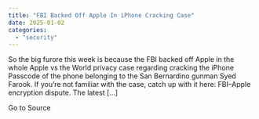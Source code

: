 ```yaml
---
title: "FBI Backed Off Apple In iPhone Cracking Case"
date: 2025-01-02
categories: 
  - "security"
---
```


So the big furore this week is because the FBI backed off Apple in the whole Apple vs the World privacy case regarding cracking the iPhone Passcode of the phone belonging to the San Bernardino gunman Syed Farook. If you’re not familiar with the case, catch up with it here: FBI–Apple encryption dispute. The latest \[…\]

Go to Source
